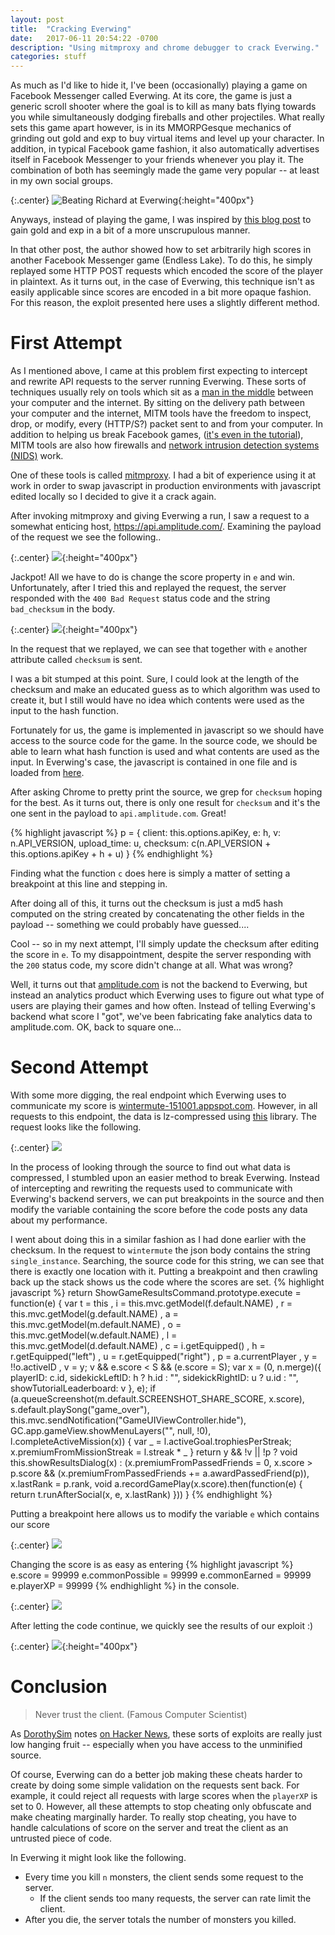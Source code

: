```yaml
---
layout: post
title:  "Cracking Everwing"
date:   2017-06-11 20:54:22 -0700
description: "Using mitmproxy and chrome debugger to crack Everwing."
categories: stuff
---
```

As much as I'd like to hide it, I've been (occasionally) playing a game on Facebook Messenger called Everwing.
At its core, the game is just a generic scroll shooter where the goal is to kill as many bats flying towards
you while simultaneously dodging fireballs and other projectiles. What really sets this game apart however,
is in its MMORPGesque mechanics of grinding out gold and exp to buy virtual items and level up your character.
In addition, in typical Facebook game fashion, it also automatically advertises itself in Facebook Messenger to
your friends whenever you play it. The combination of both has seemingly made the game very popular -- at least
in my own social groups.

{:.center}
![Beating Richard at Everwing](/assets/everwing/everwing.png){:height="400px"}

Anyways, instead of playing the game, I was inspired by [this blog post](http://kevinwang.us/cheating-a-guide-to-achieving-high-scores-without-hard-work/)
to gain gold and exp in a bit of a more unscrupulous manner.

In that other post,
the author showed how to set arbitrarily high scores in another Facebook Messenger game (Endless Lake).
To do this, he simply replayed some HTTP POST requests which encoded the score of the player in plaintext.
As it turns out, in the case of Everwing, this technique isn't as easily applicable since scores are encoded
in a bit more opaque fashion. For this reason, the exploit presented here uses a slightly different method.

# First Attempt
As I mentioned above, I came at this problem first expecting to intercept and rewrite API requests
to the server running Everwing. These sorts of techniques usually rely on tools which sit as a [man
in the middle](https://en.wikipedia.org/wiki/Man-in-the-middle_attack) between your computer and the internet.
By sitting on the delivery path between your computer and the internet, MITM tools have the freedom to inspect, drop,
or modify, every (HTTP/S?) packet sent to and from your computer. In addition to helping us break
Facebook games, ([it's even in the tutorial](http://docs.mitmproxy.org/en/stable/tutorials/gamecenter.html)), MITM tools are also how
firewalls and [network intrusion detection systems (NIDS)](https://en.wikipedia.org/wiki/Intrusion_detection_system)
work.

One of these tools is called [mitmproxy](https://mitmproxy.org). I had a bit of experience using it at work in order
to swap javascript in production environments with javascript edited locally so I decided to give it a crack again.

After invoking mitmproxy and giving Everwing a run, I saw a request to a somewhat
enticing host, https://api.amplitude.com/. Examining the payload of the request we see the following..

{:.center}
![](/assets/everwing/mitm_1.png){:height="400px"}

Jackpot! All we have to do is change the score property in `e` and win. Unfortunately, after I tried this and replayed the request, the server responded with the `400 Bad Request` status code and the string `bad_checksum` in the body.

{:.center}
![](/assets/everwing/mitm_2.png){:height="400px"}

In the request that we replayed, we can see that together with `e` another attribute
called `checksum` is sent.

I was a bit stumped at this point. Sure, I could look
at the length of the checksum and make an educated guess as to which algorithm was
used to create it, but I still would have no idea which contents were used as the input to the hash function.

Fortunately for us, the game is implemented in javascript so we should have access to
the source code for the game. In the source code, we should be able to learn
what hash function is used and what contents are used as the input. In Everwing's
case, the javascript is contained in one file and is loaded from [here](https://apps-141184676316522.apps.fbsbx.com/instant-bundle/1174389249249108/1523591784370851/browser-mobile.js).

After asking Chrome to pretty print the source, we grep for `checksum` hoping for the best. As it turns out, there is only one result for `checksum` and it's the one sent in the payload to `api.amplitude.com`. Great!

{% highlight javascript %}
p = {
    client: this.options.apiKey,
    e: h,
    v: n.API_VERSION,
    upload_time: u,
    checksum: c(n.API_VERSION + this.options.apiKey + h + u)
}
{% endhighlight %}

Finding what the function `c` does here is simply a matter of setting a breakpoint at this
line and stepping in.

After doing all of this, it turns out the checksum is just
a md5 hash computed on the string created by concatenating the other fields in the
payload -- something we could probably have guessed....

Cool -- so in my next attempt, I'll simply update the checksum after editing the score in `e`. To my disappointment, despite the server responding with the `200` status
code, my score didn't change at all.
What was wrong?

Well, it turns out that [amplitude.com](http://amplitude.com/) is not the backend to Everwing, but instead an analytics
product which Everwing uses to figure out what type of users are playing their games
and how often. Instead of
telling Everwing's backend what score I "got", we've been fabricating
fake analytics data to amplitude.com. OK, back to square one...

# Second Attempt
With some more digging, the real endpoint which Everwing uses to communicate my score is [wintermute-151001.appspot.com](http://wintermute-151001.appspot.com). However, in
all requests to this endpoint, the data is lz-compressed using [this](https://github.com/pieroxy/lz-string) library. The request looks like the following.

{:.center}
![](/assets/everwing/wintermute.png)

In the process of looking through the source to find out what data
is compressed, I stumbled upon an easier method to break Everwing. Instead of intercepting and rewriting the requests used to communicate with Everwing's backend servers, we can put breakpoints in the source and then modify the variable containing the score before the code posts any data about my performance.

I went about doing this in a similar fashion as I had done earlier with the checksum. In the request to `wintermute` the json body contains the string `single_instance`. Searching,
the source code for this string, we can see that there is exactly one location with it. Putting a breakpoint and then crawling back up the stack shows us the code where the scores
are set.
{% highlight javascript %}
return ShowGameResultsCommand.prototype.execute = function(e) {
    var t = this
      , i = this.mvc.getModel(f.default.NAME)
      , r = this.mvc.getModel(g.default.NAME)
      , a = this.mvc.getModel(m.default.NAME)
      , o = this.mvc.getModel(w.default.NAME)
      , l = this.mvc.getModel(d.default.NAME)
      , c = i.getEquipped()
      , h = r.getEquipped("left")
      , u = r.getEquipped("right")
      , p = a.currentPlayer
      , y = !!o.activeID
      , v = y;
    v && e.score < S && (e.score = S);
    var x = (0,
    n.merge)({
        playerID: c.id,
        sidekickLeftID: h ? h.id : "",
        sidekickRightID: u ? u.id : "",
        showTutorialLeaderboard: v
    }, e);
    if (a.queueScreenshot(m.default.SCREENSHOT_SHARE_SCORE, x.score),
    s.default.playSong("game_over"),
    this.mvc.sendNotification("GameUIViewController.hide"),
    GC.app.gameView.showMenuLayers("", null, !0),
    l.completeActiveMission(x)) {
        var _ = l.activeGoal.trophiesPerStreak;
        x.premiumFromMissionStreak = l.streak * _
    }
    return y && !v || !p ? void this.showResultsDialog(x) : (x.premiumFromPassedFriends = 0,
    x.score > p.score && (x.premiumFromPassedFriends += a.awardPassedFriend(p)),
    x.lastRank = p.rank,
    void a.recordGamePlay(x.score).then(function(e) {
        return t.runAfterSocial(x, e, x.lastRank)
    }))
}
{% endhighlight %}

Putting a breakpoint here allows us to modify the variable `e` which contains our score

{:.center}
![](/assets/everwing/console_1.png)

Changing the score is as easy as entering
{% highlight javascript %}
e.score = 99999
e.commonPossible = 99999
e.commonEarned = 99999
e.playerXP = 99999
{% endhighlight %}
in the console.

{:.center}
![](/assets/everwing/console_2.png)

After letting the code continue, we quickly see the results of our exploit :)

{:.center}
![](/assets/everwing/exploit.png){:height="400px"}

# Conclusion
> Never trust the client. (Famous Computer Scientist)

As [DorothySim](https://news.ycombinator.com/user?id=DorothySim) notes [on Hacker News](https://news.ycombinator.com/item?id=14194159), these sorts of exploits are really
just low hanging fruit -- especially when you have access to the unminified source.

Of course, Everwing can do a better job making these cheats harder to create by doing some simple validation on the requests sent back. For example,
it could reject all requests with large scores when the `playerXP` is set to 0.
However, all these attempts to stop cheating only
obfuscate and make cheating marginally harder. To really stop cheating, you have to handle calculations of score on the server and treat the client as an untrusted piece of code.

In Everwing it might look like the following.
- Every time you kill `n` monsters, the client sends some request to the server.
  - If the client sends too many requests, the server can rate limit the client.
- After you die, the server totals the number of monsters you killed.
